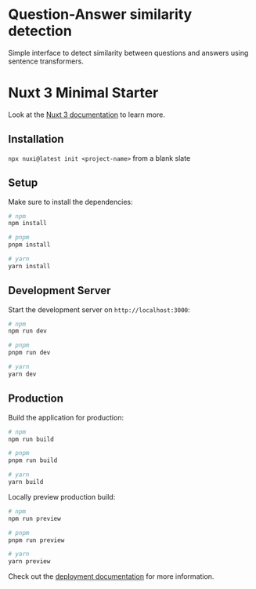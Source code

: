 # Question-Answer similarity detection

Simple interface to detect similarity between questions and answers using sentence transformers.

# Nuxt 3 Minimal Starter

Look at the [Nuxt 3 documentation](https://nuxt.com/docs/getting-started/introduction) to learn more.

## Installation
`npx nuxi@latest init <project-name>` from a blank slate

## Setup

Make sure to install the dependencies:

```bash
# npm
npm install

# pnpm
pnpm install

# yarn
yarn install
```

## Development Server

Start the development server on `http://localhost:3000`:

```bash
# npm
npm run dev

# pnpm
pnpm run dev

# yarn
yarn dev
```

## Production

Build the application for production:

```bash
# npm
npm run build

# pnpm
pnpm run build

# yarn
yarn build
```

Locally preview production build:

```bash
# npm
npm run preview

# pnpm
pnpm run preview

# yarn
yarn preview
```

Check out the [deployment documentation](https://nuxt.com/docs/getting-started/deployment) for more information.
